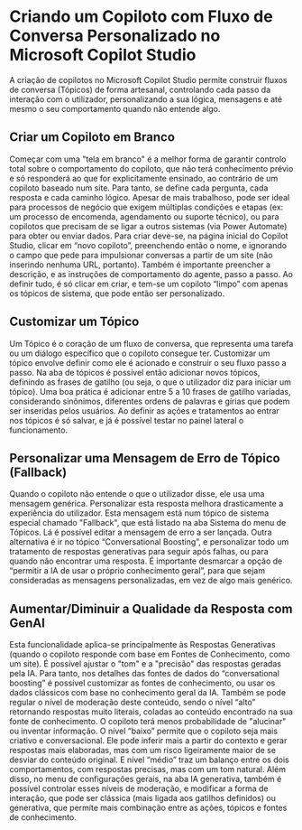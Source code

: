 # Criando um Copiloto com Fluxo de Conversa Personalizado no Microsoft Copilot Studio
A criação de copilotos no Microsoft Copilot Studio permite construir fluxos de conversa (Tópicos) de forma artesanal, controlando cada passo da interação com o utilizador, personalizando a sua lógica, mensagens e até mesmo o seu comportamento quando não entende algo.

## Criar um Copiloto em Branco
Começar com uma "tela em branco" é a melhor forma de garantir controlo total sobre o comportamento do copiloto, que  não terá conhecimento prévio e só responderá ao que for explicitamente ensinado, ao contrário de um copiloto baseado num site. Para tanto, se define cada pergunta, cada resposta e cada caminho lógico. Apesar de mais trabalhoso, pode ser ideal para processos de negócio que exigem múltiplas condições e etapas (ex: um processo de encomenda, agendamento ou suporte técnico), ou para copilotos que precisam de se ligar a outros sistemas (via Power Automate) para obter ou enviar dados.
Para criar deve-se, na página inicial do Copilot Studio, clicar em “novo copiloto”, preenchendo então o nome, e ignorando o campo que pede para impulsionar conversas a partir de um site (não inserindo nenhuma URL, portanto). Também é importante preencher a descrição, e as instruções de comportamento do agente, passo a passo. Ao definir tudo, é só clicar em criar, e tem-se um copiloto “limpo” com apenas os tópicos de sistema, que pode então ser personalizado. 

## Customizar um Tópico
Um Tópico é o coração de um fluxo de conversa,  que representa uma tarefa ou um diálogo específico que o copiloto consegue ter. Customizar um tópico envolve definir como ele é acionado e construir o seu fluxo passo a passo. Na aba de tópicos é possível então adicionar novos tópicos, definindo as frases de gatilho (ou seja, o  que o utilizador diz para iniciar um tópico). Uma boa prática é adicionar entre 5 a 10 frases de gatilho variadas, considerando sinônimos, diferentes ordens de palavras e gírias que podem ser inseridas pelos usuários. Ao definir as ações e tratamentos ao entrar nos tópicos é só salvar, e já é possível testar no painel lateral o funcionamento. 

## Personalizar uma Mensagem de Erro de Tópico (Fallback)
Quando o copiloto não entende o que o utilizador disse, ele usa uma mensagem genérica. Personalizar esta resposta melhora drasticamente a experiência do utilizador. Esta mensagem está num tópico de sistema especial chamado "Fallback", que está listado na aba Sistema do menu de Tópicos. Lá é possível editar a mensagem de erro a ser lançada. Outra alternativa é ir no tópico “Conversational Boosting”, e personalizar todo um tratamento de respostas generativas para seguir após falhas, ou para quando não encontrar uma resposta. É importante desmarcar a opção de “permitir a IA de usar o próprio conhecimento geral”, para que sejam consideradas as mensagens personalizadas, em vez de algo mais genérico. 

## Aumentar/Diminuir a Qualidade da Resposta com GenAI
Esta funcionalidade aplica-se principalmente às Respostas Generativas (quando o copiloto responde com base em Fontes de Conhecimento, como um site). É possível ajustar o "tom" e a "precisão" das respostas geradas pela IA. Para tanto, nos detalhes das fontes de dados do “conversational boosting” é possível customizar as fontes de conhecimento, ou usar os dados clássicos com base no conhecimento geral da IA.
Também se pode regular o nível de moderação deste conteúdo, sendo o nível “alto” retornando respostas muito literais, coladas ao conteúdo encontrado na sua fonte de conhecimento. O copiloto terá menos probabilidade de "alucinar" ou inventar informação. O nível “baixo” permite que o copiloto seja mais criativo e conversacional. Ele pode inferir mais a partir do contexto e gerar respostas mais elaboradas, mas com um risco ligeiramente maior de se desviar do conteúdo original. E nível “médio” traz um balanço entre os dois comportamentos, com respostas precisas, mas com um tom natural. Além disso, no menu de configurações gerais, na aba IA generativa, também é possível controlar esses níveis de moderação, e modificar a forma de interação, que pode ser clássica (mais ligada aos gatilhos definidos) ou generativa, que permite mais combinação entre as ações, tópicos e fontes de conhecimento.

